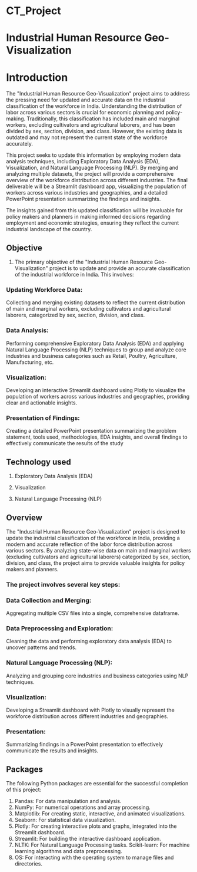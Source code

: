 # CT_Project

# Industrial Human Resource Geo-Visualization 

# Introduction

The "Industrial Human Resource Geo-Visualization" project aims to address the pressing need for updated and accurate data on the industrial classification of the workforce in India. Understanding the distribution of labor across various sectors is crucial for economic planning and policy-making. Traditionally, this classification has included main and marginal workers, excluding cultivators and agricultural laborers, and has been divided by sex, section, division, and class. However, the existing data is outdated and may not represent the current state of the workforce accurately.

This project seeks to update this information by employing modern data analysis techniques, including Exploratory Data Analysis (EDA), Visualization, and Natural Language Processing (NLP). By merging and analyzing multiple datasets, the project will provide a comprehensive overview of the workforce distribution across different industries. The final deliverable will be a Streamlit dashboard app, visualizing the population of workers across various industries and geographies, and a detailed PowerPoint presentation summarizing the findings and insights.

The insights gained from this updated classification will be invaluable for policy makers and planners in making informed decisions regarding employment and economic strategies, ensuring they reflect the current industrial landscape of the country.

## Objective

1. The primary objective of the "Industrial Human Resource Geo-Visualization" project is to update and provide an accurate classification of the industrial workforce in India. This involves:

### Updating Workforce Data:
 Collecting and merging existing datasets to reflect the current distribution of main and marginal workers, excluding cultivators and agricultural laborers, categorized by sex, section, division, and class.

### Data Analysis: 
Performing comprehensive Exploratory Data Analysis (EDA) and applying Natural Language Processing (NLP) techniques to group and analyze core industries and business categories such as Retail, Poultry, Agriculture, Manufacturing, etc.

### Visualization: 
Developing an interactive Streamlit dashboard using Plotly to visualize the population of workers across various industries and geographies, providing clear and actionable insights.

### Presentation of Findings: 
Creating a detailed PowerPoint presentation summarizing the problem statement, tools used, methodologies, EDA insights, and overall findings to effectively communicate the results of the study

## Technology used
1. Exploratory Data Analysis (EDA)

2. Visualization

3. Natural Language Processing (NLP)

## Overview
The "Industrial Human Resource Geo-Visualization" project is designed to update the industrial classification of the workforce in India, providing a modern and accurate reflection of the labor force distribution across various sectors. By analyzing state-wise data on main and marginal workers (excluding cultivators and agricultural laborers) categorized by sex, section, division, and class, the project aims to provide valuable insights for policy makers and planners.

### The project involves several key steps:

### Data Collection and Merging: 
Aggregating multiple CSV files into a single, comprehensive dataframe.

### Data Preprocessing and Exploration: 
Cleaning the data and performing exploratory data analysis (EDA) to uncover patterns and trends.

### Natural Language Processing (NLP): 
Analyzing and grouping core industries and business categories using NLP techniques.

### Visualization: 
Developing a Streamlit dashboard with Plotly to visually represent the workforce distribution across different industries and geographies.

### Presentation: 
Summarizing findings in a PowerPoint presentation to effectively communicate the results and insights.

## Packages
The following Python packages are essential for the successful completion of this project:

1. Pandas: For data manipulation and analysis.
2. NumPy: For numerical operations and array processing.
3. Matplotlib: For creating static, interactive, and animated visualizations.
4. Seaborn: For statistical data visualization.
5. Plotly: For creating interactive plots and graphs, integrated into the Streamlit dashboard.
6. Streamlit: For building the interactive dashboard application.
7. NLTK: For Natural Language Processing tasks.
Scikit-learn: For machine learning algorithms and data preprocessing.
8. OS: For interacting with the operating system to manage files and directories.
